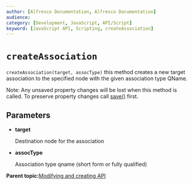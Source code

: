 ```yaml
---
author: [Alfresco Documentation, Alfresco Documentation]
audience: 
category: [Development, JavaScript, API/Script]
keyword: [JavaScript API, Scripting, createAssociation]
---
```


# `createAssociation`

`createAssociation(target, assocType)` this method creates a new target association to the specified node with the given association type QName.

Note: Any unsaved property changes will be lost when this method is called. To preserve property changes call [save\(\)](API-JS-node-save.md) first.

## Parameters

-   **target**

    Destination node for the association

-   **assocType**

    Association type qname \(short form or fully qualified\)


**Parent topic:**[Modifying and creating API](../references/API-JS-ModifyCreate.md)


